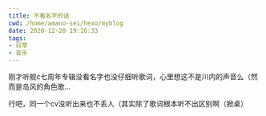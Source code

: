 ```yaml
---
title: 不看名字的话
cwd: /home/amano-sei/hexo/myblog
date: 2020-12-20 19:16:33
tags:
- 日常
- 音乐
---
```


刚才听舰c七周年专辑没看名字也没仔细听歌词，心里想这不是川内的声音么（然而是岛风的角色歌...

行吧，同一个cv没听出来也不丢人（其实除了歌词根本听不出区别啊（掀桌）

